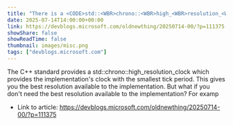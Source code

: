 ```yaml
---
title: "There is a <CODE>std::<WBR>chrono::<WBR>high_<WBR>resolution_<WBR>clock</CODE>, but no <CODE>low_<WBR>resolution_<WBR>clock</CODE>"
date: 2025-07-14T14:00:00+00:00
link: https://devblogs.microsoft.com/oldnewthing/20250714-00/?p=111375
showShare: false
showReadTime: false
thumbnail: images/misc.png
tags: ["devblogs.microsoft.com"]
---
```

The C++ standard provides a std::chrono::high_resolution_clock which provides the implementation's clock with the smallest tick period. This gives you the best resolution available to the implementation. But what if you don't need the best resolution available to the implementation? For examp

- Link to article: https://devblogs.microsoft.com/oldnewthing/20250714-00/?p=111375